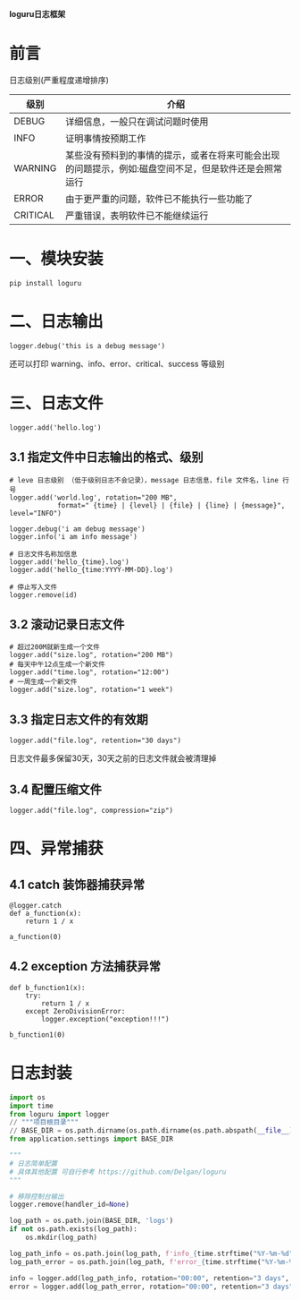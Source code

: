 **loguru日志框架**

# 前言

日志级别(严重程度递增排序)

| 级别     | 介绍                                                         |
| -------- | ------------------------------------------------------------ |
| DEBUG    | 详细信息，一般只在调试问题时使用                             |
| INFO     | 证明事情按预期工作                                           |
| WARNING  | 某些没有预料到的事情的提示，或者在将来可能会出现的问题提示，例如:磁盘空间不足，但是软件还是会照常运行 |
| ERROR    | 由于更严重的问题，软件已不能执行一些功能了                   |
| CRITICAL | 严重错误，表明软件已不能继续运行                             |

# 一、模块安装

```
pip install loguru
```

# 二、日志输出

```
logger.debug('this is a debug message')
```

还可以打印 warning、info、error、critical、success 等级别

# 三、日志文件

```
logger.add('hello.log')
```

## 3.1 指定文件中日志输出的格式、级别

```
# leve 日志级别 （低于级别日志不会记录），message 日志信息，file 文件名，line 行号
logger.add('world.log', rotation="200 MB",
            format=" {time} | {level} | {file} | {line} | {message}", level="INFO")

logger.debug('i am debug message')
logger.info('i am info message')

# 日志文件名称加信息
logger.add('hello_{time}.log')
logger.add('hello_{time:YYYY-MM-DD}.log')

# 停止写入文件
logger.remove(id)
```

## 3.2 滚动记录日志文件

```
# 超过200M就新生成一个文件
logger.add("size.log", rotation="200 MB")
# 每天中午12点生成一个新文件
logger.add("time.log", rotation="12:00")
# 一周生成一个新文件
logger.add("size.log", rotation="1 week")
```

## 3.3 指定日志文件的有效期

```
logger.add("file.log", retention="30 days") 
```

日志文件最多保留30天，30天之前的日志文件就会被清理掉

## 3.4 配置压缩文件

```
logger.add("file.log", compression="zip") 
```

# 四、异常捕获

## 4.1 catch 装饰器捕获异常

```
@logger.catch
def a_function(x):
    return 1 / x

a_function(0)
```

## 4.2 exception 方法捕获异常

```
def b_function1(x):
    try:
        return 1 / x
    except ZeroDivisionError:
        logger.exception("exception!!!")

b_function1(0)
```



# 日志封装

```python
import os
import time
from loguru import logger
// """项目根目录"""
// BASE_DIR = os.path.dirname(os.path.dirname(os.path.abspath(__file__)))
from application.settings import BASE_DIR

"""
# 日志简单配置
# 具体其他配置 可自行参考 https://github.com/Delgan/loguru
"""

# 移除控制台输出
logger.remove(handler_id=None)

log_path = os.path.join(BASE_DIR, 'logs')
if not os.path.exists(log_path):
    os.mkdir(log_path)

log_path_info = os.path.join(log_path, f'info_{time.strftime("%Y-%m-%d")}.log')
log_path_error = os.path.join(log_path, f'error_{time.strftime("%Y-%m-%d")}.log')

info = logger.add(log_path_info, rotation="00:00", retention="3 days", enqueue=True, encoding="UTF-8", level="INFO")
error = logger.add(log_path_error, rotation="00:00", retention="3 days", enqueue=True, encoding="UTF-8", level="ERROR")
```


